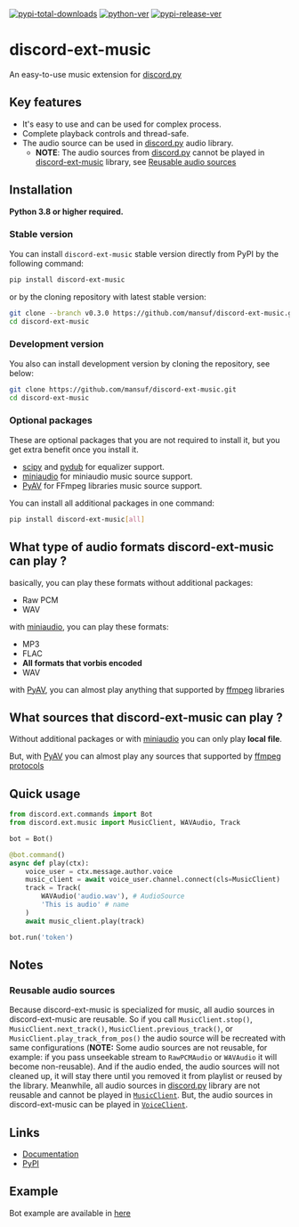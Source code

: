 [![pypi-total-downloads](https://img.shields.io/pypi/dm/discord-ext-music?label=DOWNLOADS&style=for-the-badge)](https://pypi.org/project/discord-ext-music)
[![python-ver](https://img.shields.io/pypi/pyversions/discord-ext-music?style=for-the-badge)](https://pypi.org/project/discord-ext-music)
[![pypi-release-ver](https://img.shields.io/pypi/v/discord-ext-music?style=for-the-badge)](https://pypi.org/project/discord-ext-music)

# discord-ext-music

An easy-to-use music extension for [discord.py](https://github.com/Rapptz/discord.py)

## Key features

- It's easy to use and can be used for complex process.
- Complete playback controls and thread-safe.
- The audio source can be used in [discord.py](https://github.com/Rapptz/discord.py) audio library.
    - **NOTE**: The audio sources from [discord.py](https://github.com/Rapptz/discord.py) cannot be played in [discord-ext-music](https://github.com/mansuf/discord-ext-music) library, see [Reusable audio sources](#reusable-audio-sources)

## Installation

**Python 3.8 or higher required.**

### Stable version

You can install `discord-ext-music` stable version directly from PyPI by the following command:

```bash
pip install discord-ext-music
```

or by the cloning repository with latest stable version:

```bash
git clone --branch v0.3.0 https://github.com/mansuf/discord-ext-music.git
cd discord-ext-music
```

### Development version

You also can install development version by cloning the repository, see below:

```bash
git clone https://github.com/mansuf/discord-ext-music.git
cd discord-ext-music
```

### Optional packages

These are optional packages that you are not required to install it, but you get extra benefit
once you install it.

- [scipy](https://github.com/scipy/scipy) and [pydub](https://github.com/jiaaro/pydub)
    for equalizer support.
- [miniaudio](https://github.com/irmen/pyminiaudio)
    for miniaudio music source support.
- [PyAV](https://github.com/PyAV-Org/PyAV)
    for FFmpeg libraries music source support.

You can install all additional packages in one command:

```bash
pip install discord-ext-music[all]
```

## What type of audio formats discord-ext-music can play ?

basically, you can play these formats without additional packages:
- Raw PCM
- WAV

with [miniaudio](https://github.com/irmen/pyminiaudio), you can play these formats:
- MP3
- FLAC
- **All formats that vorbis encoded**
- WAV

with [PyAV](https://github.com/PyAV-Org/PyAV), you can almost play anything that supported by [ffmpeg](http://ffmpeg.org/) libraries

## What sources that discord-ext-music can play ?

Without additional packages or with [miniaudio](https://github.com/irmen/pyminiaudio) you can only play **local file**.

But, with [PyAV](https://github.com/PyAV-Org/PyAV) you can almost play any sources that supported by [ffmpeg protocols](https://ffmpeg.org/ffmpeg-protocols.html)

## Quick usage

```python
from discord.ext.commands import Bot
from discord.ext.music import MusicClient, WAVAudio, Track

bot = Bot()

@bot.command()
async def play(ctx):
    voice_user = ctx.message.author.voice
    music_client = await voice_user.channel.connect(cls=MusicClient)
    track = Track(
        WAVAudio('audio.wav'), # AudioSource
        'This is audio' # name
    )
    await music_client.play(track)

bot.run('token')
```

## Notes

### Reusable audio sources

Because discord-ext-music is specialized for music, all audio sources in discord-ext-music are reusable. 
So if you call `MusicClient.stop()`, `MusicClient.next_track()`, `MusicClient.previous_track()`, or `MusicClient.play_track_from_pos()`
the audio source will be recreated with same configurations (**NOTE:** Some audio sources are not reusable, for example: if you pass unseekable stream to `RawPCMAudio` or `WAVAudio` it will become non-reusable). And if the audio ended, the audio sources will not cleaned up, it will stay there until you removed it from playlist or reused by the library. Meanwhile, all audio sources in [discord.py](https://github.com/Rapptz/discord.py) library are not reusable and cannot be played in [`MusicClient`](https://github.com/mansuf/discord-ext-music/blob/main/discord/ext/music/voice_client.py#L26). But, the audio sources in discord-ext-music can be played in [`VoiceClient`](https://github.com/Rapptz/discord.py/blob/v1.7.3/discord/voice_client.py#L171).

## Links

- [Documentation](http://discord-ext-music.rtfd.io/)
- [PyPI](https://pypi.org/project/discord-ext-music)

## Example

Bot example are available in [here](https://github.com/mansuf/bot-music-discordpy)
